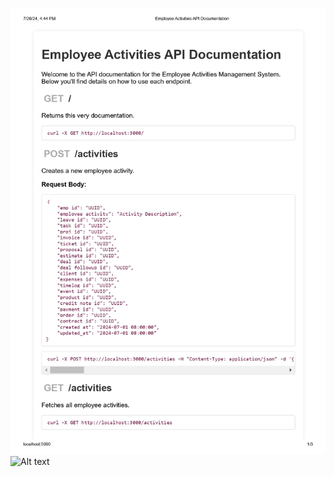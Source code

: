 ![Alt text](https://github.com/SpicierEwe/Ior_node_express_server/blob/main/api_documentation/images/Employee%20Activities%20API%20Documentation_page-0001.jpg)
![Alt text](https://github.com/SpicierEwe/emp_activity_node_express_server/blob/main/api_documentation/images/Employee%20Activities%20API%20Documentation_page-0002.jpg)
